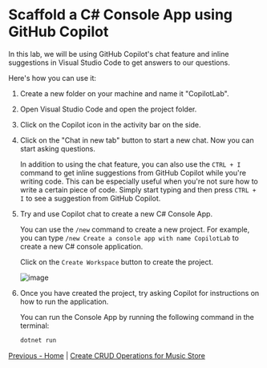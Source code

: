 # Scaffold a C# Console App using GitHub Copilot

In this lab, we will be using GitHub Copilot's chat feature and inline suggestions in Visual Studio Code to get answers to our questions.

Here's how you can use it:

1. Create a new folder on your machine and name it "CopilotLab".
2. Open Visual Studio Code and open the project folder.
3. Click on the Copilot icon in the activity bar on the side.
4. Click on the "Chat in new tab" button to start a new chat. Now you can start asking questions.

   In addition to using the chat feature, you can also use the `CTRL + I` command to get inline suggestions from GitHub Copilot while you're writing code. This can be especially useful when you're not sure how to write a certain piece of code. Simply start typing and then press `CTRL + I` to see a suggestion from GitHub Copilot.

5. Try and use Copilot chat to create a new C# Console App.

   You can use the `/new` command to create a new project.
   For example, you can type `/new Create a console app with name CopilotLab` to create a new C# console application.

   Click on the `Create Workspace` button to create the project.

   ![image](https://github.com/user-attachments/assets/cb467b1d-d997-432d-9359-3fdc4346d7e2)

6. Once you have created the project, try asking Copilot for instructions on how to run the application.

   You can run the Console App by running the following command in the terminal:

   ```bash
   dotnet run
   ```

[Previous - Home](./README.md) | [Create CRUD Operations for Music Store](./02-Step02.md)
